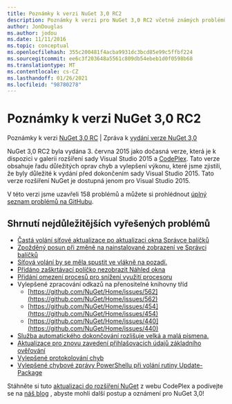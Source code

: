 ```yaml
---
title: Poznámky k verzi NuGet 3,0 RC2
description: Poznámky k verzi pro NuGet 3,0 RC2 včetně známých problémů, oprav chyb, přidaných funkcí a chcete odeslat obecnou.
author: JonDouglas
ms.author: jodou
ms.date: 11/11/2016
ms.topic: conceptual
ms.openlocfilehash: 355c200481f4acba9931dc3bcd85e99c5ffbf224
ms.sourcegitcommit: ee6c3f203648a5561c809db54ebeb1d0f0598b68
ms.translationtype: MT
ms.contentlocale: cs-CZ
ms.lasthandoff: 01/26/2021
ms.locfileid: "98780278"
---
```

# <a name="nuget-30-rc2-release-notes"></a>Poznámky k verzi NuGet 3,0 RC2

Poznámky k verzi [NuGet 3,0 RC](../release-notes/nuget-3.0-RC.md)  |  Zpráva k [vydání verze NuGet 3,0](../release-notes/nuget-3.0.0.md)

NuGet 3,0 RC2 byla vydána 3. června 2015 jako dočasná verze, která je k dispozici v galerii rozšíření sady Visual Studio 2015 a [CodePlex](https://nuget.codeplex.com/releases/view/615507). Tato verze obsahuje řadu důležitých oprav chyb a vylepšení výkonu, které jsme zjistili, že byly důležité k vydání před dokončením sady Visual Studio 2015. Tato verze rozšíření NuGet je dostupná jenom pro Visual Studio 2015.

V této verzi jsme uzavřeli 158 problémů a můžete si prohlédnout [úplný seznam problémů na GitHubu](https://github.com/NuGet/Home/issues?utf8=%E2%9C%93&q=is%3Aclosed+milestone%3A3.0.0-RTM+sort%3Aupdated-asc+updated%3A%3C%3D2015-06-01).

## <a name="summary-of-top-issues-resolved"></a>Shrnutí nejdůležitějších vyřešených problémů

* [Častá volání síťové aktualizace po aktualizaci okna Správce balíčků](https://github.com/NuGet/Home/issues/515)
* [Zpožděný posun při změně na nainstalované zobrazení ve Správci balíčků](https://github.com/NuGet/Home/issues/519)
* [Síťová volání by se měla spustit ve vlákně na pozadí.](https://github.com/NuGet/Home/issues/516)
* [Přidáno zaškrtávací políčko nezobrazit Náhled okna](https://github.com/NuGet/Home/issues/566)
* [Přidání omezení procesů pro snížení využití procesoru](https://github.com/NuGet/Home/issues/356)
* Vylepšené zpracování odkazů na přenositelné knihovny tříd
    * [https://github.com/NuGet/Home/issues/562](https://github.com/NuGet/Home/issues/562)
    * [https://github.com/NuGet/Home/issues/454](https://github.com/NuGet/Home/issues/454)
    * [https://github.com/NuGet/Home/issues/440](https://github.com/NuGet/Home/issues/440)
* [Služba automatického dokončování rozlišuje velká a malá písmena.](https://github.com/NuGet/Home/issues/198)
* [Aktualizace pro znovu zavedení přihlašovacích údajů základního ověřování](https://github.com/NuGet/Home/issues/456)
* [Vylepšené protokolování chyb](https://github.com/NuGet/Home/issues/407)
* [Vylepšené chybové zprávy PowerShellu při volání rutiny Update-Package](https://github.com/NuGet/Home/issues/5)

Stáhněte si tuto [aktualizaci do rozšíření NuGet](https://nuget.codeplex.com/releases/view/615507) z webu CodePlex a podívejte se na [náš blog](http://blog.nuget.org) , abyste mohli další postup a oznámení pro NuGet 3,0!